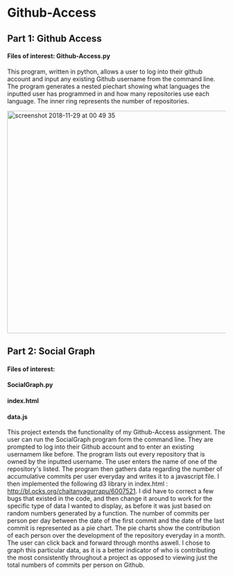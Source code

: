 # Github-Access
## Part 1: Github Access 
#### Files of interest: Github-Access.py

This program, written in python, allows a user to log into their github account and input any existing Github username from the command line. The program generates a nested piechart showing what languages the inputted user has programmed in and how many repositories use each language. The inner ring represents the number of repositories.

<img width="512" alt="screenshot 2018-11-29 at 00 49 35" src="https://user-images.githubusercontent.com/23418344/49193051-8d2c1600-f375-11e8-8414-ffda473b7acc.png">

## Part 2: Social Graph 
#### Files of interest: 
#### SocialGraph.py
#### index.html
#### data.js

This project extends the functionality of my Github-Access assignment. The user can run the SocialGraph program form the command line. They are prompted to log into their Github account and to enter an existing usernamem like before. The program lists out every repository that is owned by the inputted username. The user enters the name of one of the repository's listed. The program then gathers data regarding the number of accumulative commits per user everyday and writes it to a javascript file. I then implemented the following d3 library in index.html : http://bl.ocks.org/chaitanyagurrapu/6007521. I did have to correct a few bugs that existed in the code, and then change it around to work for the specific type of data I wanted to display, as before it was just based on random numbers generated by a function. The number of commits per person per day between the date of the first commit and the date of the last commit is represented as a pie chart. The pie charts show the contribution of each person over the development of the repository everyday in a month. The user can click back and forward through months aswell. I chose to graph this particular data, as it is a better indicator of who is contributing the most consistently throughout a project as opposed to viewing just the total numbers of commits per person on Github.   


